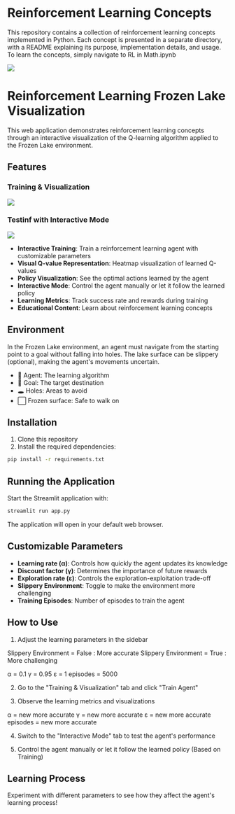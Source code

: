# Reinforcement Learning Concepts
This repository contains a collection of reinforcement learning concepts implemented in Python. Each concept is presented in a separate directory, with a README explaining its purpose, implementation details, and usage. To learn the concepts, simply navigate to RL in Math.ipynb 

![](https://miro.medium.com/v2/resize:fit:1400/format:webp/1*S1bubWcPjP_zR-0g4AiV5Q.png)


# Reinforcement Learning Frozen Lake Visualization

This web application demonstrates reinforcement learning concepts through an interactive visualization of the Q-learning algorithm applied to the Frozen Lake environment.

## Features

### Training & Visualization
![](https://miro.medium.com/v2/resize:fit:1400/format:webp/1*kms9wM4_Y9E7sKRj4kGS3g.png)

### Testinf with Interactive Mode

![](https://miro.medium.com/v2/resize:fit:1400/format:webp/1*xJax9699g-XuW9YpIs5VNw.png)

- **Interactive Training**: Train a reinforcement learning agent with customizable parameters
- **Visual Q-value Representation**: Heatmap visualization of learned Q-values
- **Policy Visualization**: See the optimal actions learned by the agent
- **Interactive Mode**: Control the agent manually or let it follow the learned policy
- **Learning Metrics**: Track success rate and rewards during training
- **Educational Content**: Learn about reinforcement learning concepts

## Environment

In the Frozen Lake environment, an agent must navigate from the starting point to a goal without falling into holes. The lake surface can be slippery (optional), making the agent's movements uncertain.

- 🤖 Agent: The learning algorithm
- 🏁 Goal: The target destination
- 🕳️ Holes: Areas to avoid
- ⬜ Frozen surface: Safe to walk on

## Installation

1. Clone this repository
2. Install the required dependencies:

```bash
pip install -r requirements.txt
```

## Running the Application

Start the Streamlit application with:

```bash
streamlit run app.py
```

The application will open in your default web browser.

## Customizable Parameters

- **Learning rate (α)**: Controls how quickly the agent updates its knowledge
- **Discount factor (γ)**: Determines the importance of future rewards
- **Exploration rate (ε)**: Controls the exploration-exploitation trade-off
- **Slippery Environment**: Toggle to make the environment more challenging
- **Training Episodes**: Number of episodes to train the agent

## How to Use

1. Adjust the learning parameters in the sidebar

Slippery Environment = False : More accurate
Slippery Environment = True : More challenging

α = 0.1
γ = 0.95
ε = 1 
episodes = 5000

2. Go to the "Training & Visualization" tab and click "Train Agent"

3. Observe the learning metrics and visualizations

α = new more accurate
γ = new more accurate
ε = new more accurate
episodes = new more accurate

4. Switch to the "Interactive Mode" tab to test the agent's performance

5. Control the agent manually or let it follow the learned policy (Based on Training)

## Learning Process
Experiment with different parameters to see how they affect the agent's learning process!